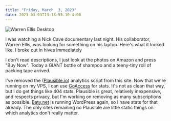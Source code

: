 ```yaml
---
title: "Friday, March  3, 2023"
date: 2023-03-03T13:18:55.10-4:00
---
```


![Warren Ellis Desktop](/img/2023/20230303-WarrenEllisDesktop.jpg)

I was watching a Nick Cave documentary last night. His collaborator, Warren Ellis, was looking for something on his laptop. Here's what it looked like. I broke out in hives immediately

I don't read descriptions, I just look at the photos on Amazon and press "Buy Now". Today a GIANT bottle of shampoo and a teeny-tiny roll of packing tape arrived.

I've removed the ([Plausible.io](https://plausible.io/)) analytics script from this site. Now that we're running on my VPS, I can use [GoAccess](https://goaccess.io/) for stats. It's not as clean that way, but I do get things like 404 stats. Plausible is great, relatively inexpensive, and respects privacy, but I'm working on removing as many subscriptions as possible. [Baty.net](http://baty.net/) is running WordPress again, so I have stats for that already. The only sites remaining no Plausible are little static things on which analytics don't really matter.
